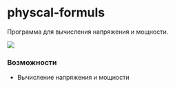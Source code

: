 # physcal-formuls
<p>Программа для вычисления напряжения и мощности.</p>
<img src="https://pp.userapi.com/c844418/v844418098/153fdd/Mr7oYbjKd9M.jpg"/>
<br>
<h3>Возможности</h3>
<ul>
<li>Вычисление напряжения и мощности</li>
</ul>
